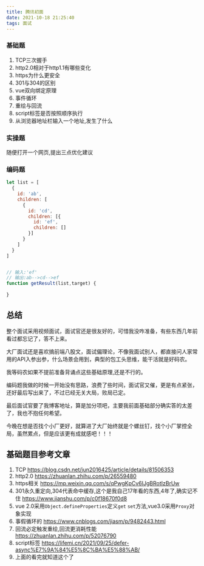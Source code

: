 ```yaml
---
title: 腾讯初面
date: 2021-10-18 21:25:40
tags: 面试
---
```

### 基础题
1. TCP三次握手
2. http2.0相对于http1.1有哪些变化
3. https为什么更安全
4. 301与304的区别
5. vue双向绑定原理
6. 事件循环
7. 重绘与回流
8. script标签是否按照顺序执行
9. 从浏览器地址栏输入一个地址,发生了什么

### 实操题
随便打开一个网页,提出三点优化建议

### 编码题
```js
let list = [
  {
    id: 'ab',
    children: [
      {
        id: 'cd',
        children: [{
          id: 'ef',
          children: []
        }]
      }
    ]
  }
]


// 输入:'ef'
// 输出:ab-->cd-->ef
function getResult(list,target) {
  
}


```

## 总结
整个面试采用视频面试，面试官还是很友好的，可惜我没咋准备，有些东西几年前看过都忘记了，答不上来。

大厂面试还是喜欢搞前端八股文，面试偏理论，不像我面试别人，都直接问人家常用的API入参出参，什么场景会用到，典型的包工头思维，能干活就是好码农。

我等码农如果不提前准备背诵点这些基础原理,还是不行的。

编码题我做的时候一开始没有思路，浪费了些时间，面试官又催，更是有点紧张，还好最后写出来了，不过已经无关大局，败局已定。

最后面试官要了我博客地址，算是加分项吧，主要我前面基础部分确实答的太差了，我也不抱任何希望。

今晚在想是否找个小厂更好，就算进了大厂始终就是个螺丝钉，找个小厂掌控全局，虽然累点，但是应该更有成就感吧！！！

## 基础题目参考文章
1. TCP https://blog.csdn.net/jun2016425/article/details/81506353
2. http2.0 https://zhuanlan.zhihu.com/p/26559480
3. https相关 https://mp.weixin.qq.com/s/qPwgKpCv6IJgBRotIzBrUw
4. 301永久重定向,304代表命中缓存,这个是我自己17年看的东西,4年了,确实记不住 https://www.jianshu.com/p/c0f18670f0d8
5. vue 2.0采用`Object.defineProperties`定义`get` `set`方法,vue3.0采用`Proxy`对象实现
6. 事假循环的  https://www.cnblogs.com/jiasm/p/9482443.html
7. 回流必定触发重绘,回流更消耗性能 https://zhuanlan.zhihu.com/p/52076790
8. script标签 https://lifemi.cn/2021/09/25/defer-async%E7%9A%84%E5%8C%BA%E5%88%AB/
9. 上面的看完就知道这个了